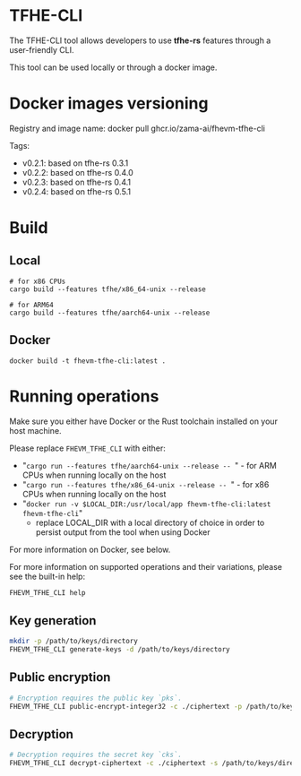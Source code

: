 # TFHE-CLI

The TFHE-CLI tool allows developers to use __tfhe-rs__ features through a user-friendly CLI.

This tool can be used locally or through a docker image.


# Docker images versioning

Registry and image name: docker pull ghcr.io/zama-ai/fhevm-tfhe-cli

Tags:

* v0.2.1: based on tfhe-rs 0.3.1
* v0.2.2: based on tfhe-rs 0.4.0
* v0.2.3: based on tfhe-rs 0.4.1
* v0.2.4: based on tfhe-rs 0.5.1

# Build

## Local
```
# for x86 CPUs
cargo build --features tfhe/x86_64-unix --release

# for ARM64
cargo build --features tfhe/aarch64-unix --release
```

## Docker
```
docker build -t fhevm-tfhe-cli:latest .
```

# Running operations

Make sure you either have Docker or the Rust toolchain installed on your host machine.

Please replace `FHEVM_TFHE_CLI` with either:
 * "`cargo run --features tfhe/aarch64-unix --release -- `" - for ARM CPUs when running locally on the host
 * "`cargo run --features tfhe/x86_64-unix --release -- `" - for x86 CPUs when running locally on the host
 * "`docker run -v $LOCAL_DIR:/usr/local/app fhevm-tfhe-cli:latest fhevm-tfhe-cli`"
    * replace LOCAL_DIR with a local directory of choice in order to persist output from the tool when using Docker

For more information on Docker, see below.

For more information on supported operations and their variations, please see the built-in help:
```bash
FHEVM_TFHE_CLI help
```

## Key generation

```bash
mkdir -p /path/to/keys/directory
FHEVM_TFHE_CLI generate-keys -d /path/to/keys/directory
```

## Public encryption

```bash
# Encryption requires the public key `pks`.
FHEVM_TFHE_CLI public-encrypt-integer32 -c ./ciphertext -p /path/to/keys/directory/pks -v 42
```

## Decryption

```bash
# Decryption requires the secret key `cks`.
FHEVM_TFHE_CLI decrypt-ciphertext -c ./ciphertext -s /path/to/keys/directory/cks
```

<!--
# Using published Docker images

One needs to login to ghcr.io to download the published image.

<br />
<details>
  <summary>How to login into Zama github packages</summary>
<br />

1. Create a PAT (Personnal Access token) in github **developer settings** with a read (write if necessary) access to Zama github registry. 
2. Execute docker login ghcr.io with your **github account name** and the **newly created PAT**.

![PAT](./resources/PAT_github_packages.png)
</details>
<br />
-->
